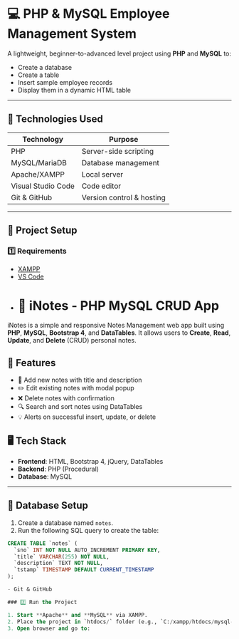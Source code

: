 # 💻 PHP & MySQL Employee Management System

A lightweight, beginner-to-advanced level project using **PHP** and **MySQL** to:

- Create a database
- Create a table
- Insert sample employee records
- Display them in a dynamic HTML table

---

## 🚀 Technologies Used

| Technology      | Purpose                    |
|-----------------|----------------------------|
| PHP             | Server-side scripting      |
| MySQL/MariaDB   | Database management        |
| Apache/XAMPP    | Local server               |
| Visual Studio Code | Code editor             |
| Git & GitHub    | Version control & hosting |

---

## 📂 Project Setup

### 1️⃣ Requirements

- [XAMPP](https://www.apachefriends.org/index.html)
- [VS Code](https://code.visualstudio.com/)
- # 📝 iNotes - PHP MySQL CRUD App

iNotes is a simple and responsive Notes Management web app built using **PHP**, **MySQL**, **Bootstrap 4**, and **DataTables**. It allows users to **Create**, **Read**, **Update**, and **Delete** (CRUD) personal notes.

## 🚀 Features

- 📌 Add new notes with title and description
- ✏️ Edit existing notes with modal popup
- ❌ Delete notes with confirmation
- 🔍 Search and sort notes using DataTables
- 💡 Alerts on successful insert, update, or delete

## 🖥️ Tech Stack

- **Frontend**: HTML, Bootstrap 4, jQuery, DataTables
- **Backend**: PHP (Procedural)
- **Database**: MySQL

---

## 🧱 Database Setup

1. Create a database named `notes`.
2. Run the following SQL query to create the table:

```sql
CREATE TABLE `notes` (
  `sno` INT NOT NULL AUTO_INCREMENT PRIMARY KEY,
  `title` VARCHAR(255) NOT NULL,
  `description` TEXT NOT NULL,
  `tstamp` TIMESTAMP DEFAULT CURRENT_TIMESTAMP
);

- Git & GitHub

### 2️⃣ Run the Project

1. Start **Apache** and **MySQL** via XAMPP.
2. Place the project in `htdocs/` folder (e.g., `C:/xampp/htdocs/mysql-php-project`)
3. Open browser and go to:

